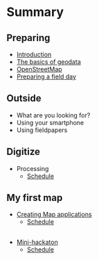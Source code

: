 # Summary

## Preparing
* [Introduction](README.md)
* [The basics of geodata](chapters/geodata_basics.md)
* [OpenStreetMap](chapters/openstreetmap.md)
* [Preparing a field day](chapters/prepare_fieldday.md)

## Outside
* What are you looking for?
* Using your smartphone
* Using fieldpapers

## Digitize
* Processing
   * [Schedule](day3.md)

## My first map
* [Creating Map applications](creating_map_applications.md)
   * [Schedule](day4.md)

## 
* [Mini-hackaton](chapters/mini-hackaton.md)
   * [Schedule](day5.md)

